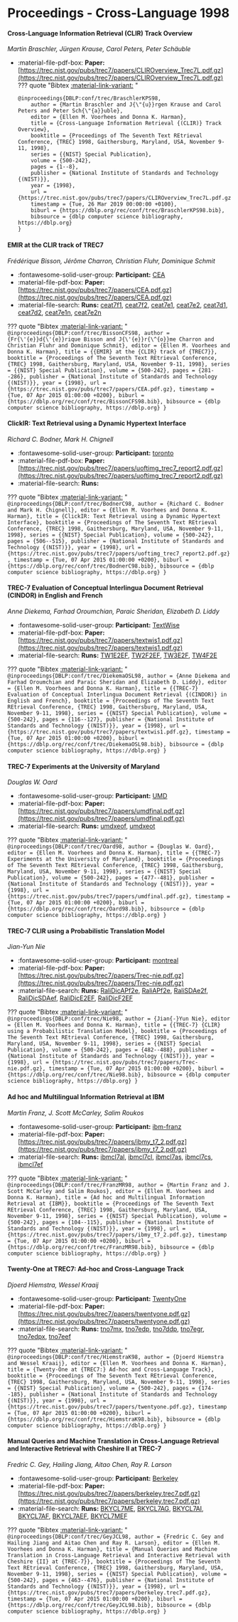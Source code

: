 # Proceedings - Cross-Language 1998 

#### Cross-Language Information Retrieval (CLIR) Track Overview

_Martin Braschler, Jürgen Krause, Carol Peters, Peter Schäuble_

- :material-file-pdf-box: **Paper:** [https://trec.nist.gov/pubs/trec7/papers/CLIROverview_Trec7L.pdf.gz](https://trec.nist.gov/pubs/trec7/papers/CLIROverview_Trec7L.pdf.gz)
??? quote "Bibtex [:material-link-variant:](https://dblp.org/rec/conf/trec/BraschlerKPS98.bib) "
	```
	@inproceedings{DBLP:conf/trec/BraschlerKPS98,
		author = {Martin Braschler and J{\"{u}}rgen Krause and Carol Peters and Peter Sch{\"{a}}uble},
		editor = {Ellen M. Voorhees and Donna K. Harman},
		title = {Cross-Language Information Retrieval {(CLIR)} Track Overview},
		booktitle = {Proceedings of The Seventh Text REtrieval Conference, {TREC} 1998, Gaithersburg, Maryland, USA, November 9-11, 1998},
		series = {{NIST} Special Publication},
		volume = {500-242},
		pages = {1--8},
		publisher = {National Institute of Standards and Technology {(NIST)}},
		year = {1998},
		url = {https://trec.nist.gov/pubs/trec7/papers/CLIROverview_Trec7L.pdf.gz},
		timestamp = {Tue, 26 Mar 2019 00:00:00 +0100},
		biburl = {https://dblp.org/rec/conf/trec/BraschlerKPS98.bib},
		bibsource = {dblp computer science bibliography, https://dblp.org}
	}
	```

#### EMIR at the CLIR track of TREC7

_Frédérique Bisson, Jérôme Charron, Christian Fluhr, Dominique Schmit_

- :fontawesome-solid-user-group: **Participant:** [CEA](./participants.md#cea)
- :material-file-pdf-box: **Paper:** [https://trec.nist.gov/pubs/trec7/papers/CEA.pdf.gz](https://trec.nist.gov/pubs/trec7/papers/CEA.pdf.gz)
- :material-file-search: **Runs:** [ceat7f1](./runs.md#ceat7f1), [ceat7f2](./runs.md#ceat7f2), [ceat7e1](./runs.md#ceat7e1), [ceat7e2](./runs.md#ceat7e2), [ceat7d1](./runs.md#ceat7d1), [ceat7d2](./runs.md#ceat7d2), [ceat7e1n](./runs.md#ceat7e1n), [ceat7e2n](./runs.md#ceat7e2n)

??? quote "Bibtex [:material-link-variant:](https://dblp.org/rec/conf/trec/BissonCFS98.bib) "
	```
	@inproceedings{DBLP:conf/trec/BissonCFS98,
		author = {Fr{\'{e}}d{\'{e}}rique Bisson and J{\'{e}}r{\^{o}}me Charron and Christian Fluhr and Dominique Schmit},
		editor = {Ellen M. Voorhees and Donna K. Harman},
		title = {{EMIR} at the {CLIR} track of {TREC7}},
		booktitle = {Proceedings of The Seventh Text REtrieval Conference, {TREC} 1998, Gaithersburg, Maryland, USA, November 9-11, 1998},
		series = {{NIST} Special Publication},
		volume = {500-242},
		pages = {281--286},
		publisher = {National Institute of Standards and Technology {(NIST)}},
		year = {1998},
		url = {https://trec.nist.gov/pubs/trec7/papers/CEA.pdf.gz},
		timestamp = {Tue, 07 Apr 2015 01:00:00 +0200},
		biburl = {https://dblp.org/rec/conf/trec/BissonCFS98.bib},
		bibsource = {dblp computer science bibliography, https://dblp.org}
	}
	```

#### ClickIR: Text Retrieval using a Dynamic Hypertext Interface

_Richard C. Bodner, Mark H. Chignell_

- :fontawesome-solid-user-group: **Participant:** [toronto](./participants.md#toronto)
- :material-file-pdf-box: **Paper:** [https://trec.nist.gov/pubs/trec7/papers/uoftimg_trec7_report2.pdf.gz](https://trec.nist.gov/pubs/trec7/papers/uoftimg_trec7_report2.pdf.gz)
- :material-file-search: **Runs:** 

??? quote "Bibtex [:material-link-variant:](https://dblp.org/rec/conf/trec/BodnerC98.bib) "
	```
	@inproceedings{DBLP:conf/trec/BodnerC98,
		author = {Richard C. Bodner and Mark H. Chignell},
		editor = {Ellen M. Voorhees and Donna K. Harman},
		title = {ClickIR: Text Retrieval using a Dynamic Hypertext Interface},
		booktitle = {Proceedings of The Seventh Text REtrieval Conference, {TREC} 1998, Gaithersburg, Maryland, USA, November 9-11, 1998},
		series = {{NIST} Special Publication},
		volume = {500-242},
		pages = {506--515},
		publisher = {National Institute of Standards and Technology {(NIST)}},
		year = {1998},
		url = {https://trec.nist.gov/pubs/trec7/papers/uoftimg_trec7_report2.pdf.gz},
		timestamp = {Tue, 07 Apr 2015 01:00:00 +0200},
		biburl = {https://dblp.org/rec/conf/trec/BodnerC98.bib},
		bibsource = {dblp computer science bibliography, https://dblp.org}
	}
	```

#### TREC-7 Evaluation of Conceptual Interlingua Document Retrieval (CINDOR)  in English and French

_Anne Diekema, Farhad Oroumchian, Paraic Sheridan, Elizabeth D. Liddy_

- :fontawesome-solid-user-group: **Participant:** [TextWise](./participants.md#textwise)
- :material-file-pdf-box: **Paper:** [https://trec.nist.gov/pubs/trec7/papers/textwis1.pdf.gz](https://trec.nist.gov/pubs/trec7/papers/textwis1.pdf.gz)
- :material-file-search: **Runs:** [TW1E2EF](./runs.md#tw1e2ef), [TW2F2EF](./runs.md#tw2f2ef), [TW3E2F](./runs.md#tw3e2f), [TW4F2E](./runs.md#tw4f2e)

??? quote "Bibtex [:material-link-variant:](https://dblp.org/rec/conf/trec/DiekemaOSL98.bib) "
	```
	@inproceedings{DBLP:conf/trec/DiekemaOSL98,
		author = {Anne Diekema and Farhad Oroumchian and Paraic Sheridan and Elizabeth D. Liddy},
		editor = {Ellen M. Voorhees and Donna K. Harman},
		title = {{TREC-7} Evaluation of Conceptual Interlingua Document Retrieval {(CINDOR)} in English and French},
		booktitle = {Proceedings of The Seventh Text REtrieval Conference, {TREC} 1998, Gaithersburg, Maryland, USA, November 9-11, 1998},
		series = {{NIST} Special Publication},
		volume = {500-242},
		pages = {116--127},
		publisher = {National Institute of Standards and Technology {(NIST)}},
		year = {1998},
		url = {https://trec.nist.gov/pubs/trec7/papers/textwis1.pdf.gz},
		timestamp = {Tue, 07 Apr 2015 01:00:00 +0200},
		biburl = {https://dblp.org/rec/conf/trec/DiekemaOSL98.bib},
		bibsource = {dblp computer science bibliography, https://dblp.org}
	}
	```

#### TREC-7 Experiments at the University of Maryland

_Douglas W. Oard_

- :fontawesome-solid-user-group: **Participant:** [UMD](./participants.md#umd)
- :material-file-pdf-box: **Paper:** [https://trec.nist.gov/pubs/trec7/papers/umdfinal.pdf.gz](https://trec.nist.gov/pubs/trec7/papers/umdfinal.pdf.gz)
- :material-file-search: **Runs:** [umdxeof](./runs.md#umdxeof), [umdxeot](./runs.md#umdxeot)

??? quote "Bibtex [:material-link-variant:](https://dblp.org/rec/conf/trec/Oard98.bib) "
	```
	@inproceedings{DBLP:conf/trec/Oard98,
		author = {Douglas W. Oard},
		editor = {Ellen M. Voorhees and Donna K. Harman},
		title = {{TREC-7} Experiments at the University of Maryland},
		booktitle = {Proceedings of The Seventh Text REtrieval Conference, {TREC} 1998, Gaithersburg, Maryland, USA, November 9-11, 1998},
		series = {{NIST} Special Publication},
		volume = {500-242},
		pages = {477--481},
		publisher = {National Institute of Standards and Technology {(NIST)}},
		year = {1998},
		url = {https://trec.nist.gov/pubs/trec7/papers/umdfinal.pdf.gz},
		timestamp = {Tue, 07 Apr 2015 01:00:00 +0200},
		biburl = {https://dblp.org/rec/conf/trec/Oard98.bib},
		bibsource = {dblp computer science bibliography, https://dblp.org}
	}
	```

#### TREC-7 CLIR using a Probabilistic Translation Model

_Jian-Yun Nie_

- :fontawesome-solid-user-group: **Participant:** [montreal](./participants.md#montreal)
- :material-file-pdf-box: **Paper:** [https://trec.nist.gov/pubs/trec7/papers/Trec-nie.pdf.gz](https://trec.nist.gov/pubs/trec7/papers/Trec-nie.pdf.gz)
- :material-file-search: **Runs:** [RaliDicAPf2e](./runs.md#ralidicapf2e), [RaliAPf2e](./runs.md#raliapf2e), [RaliSDAe2f](./runs.md#ralisdae2f), [RaliDicSDAef](./runs.md#ralidicsdaef), [RaliDicE2EF](./runs.md#ralidice2ef), [RaliDicF2EF](./runs.md#ralidicf2ef)

??? quote "Bibtex [:material-link-variant:](https://dblp.org/rec/conf/trec/Nie98.bib) "
	```
	@inproceedings{DBLP:conf/trec/Nie98,
		author = {Jian{-}Yun Nie},
		editor = {Ellen M. Voorhees and Donna K. Harman},
		title = {{TREC-7} {CLIR} using a Probabilistic Translation Model},
		booktitle = {Proceedings of The Seventh Text REtrieval Conference, {TREC} 1998, Gaithersburg, Maryland, USA, November 9-11, 1998},
		series = {{NIST} Special Publication},
		volume = {500-242},
		pages = {482--488},
		publisher = {National Institute of Standards and Technology {(NIST)}},
		year = {1998},
		url = {https://trec.nist.gov/pubs/trec7/papers/Trec-nie.pdf.gz},
		timestamp = {Tue, 07 Apr 2015 01:00:00 +0200},
		biburl = {https://dblp.org/rec/conf/trec/Nie98.bib},
		bibsource = {dblp computer science bibliography, https://dblp.org}
	}
	```

#### Ad hoc and Multilingual Information Retrieval at IBM

_Martin Franz, J. Scott McCarley, Salim Roukos_

- :fontawesome-solid-user-group: **Participant:** [ibm-franz](./participants.md#ibm-franz)
- :material-file-pdf-box: **Paper:** [https://trec.nist.gov/pubs/trec7/papers/ibmy_t7_2.pdf.gz](https://trec.nist.gov/pubs/trec7/papers/ibmy_t7_2.pdf.gz)
- :material-file-search: **Runs:** [ibmcl7al](./runs.md#ibmcl7al), [ibmcl7cl](./runs.md#ibmcl7cl), [ibmcl7as](./runs.md#ibmcl7as), [ibmcl7cs](./runs.md#ibmcl7cs), [ibmcl7ef](./runs.md#ibmcl7ef)

??? quote "Bibtex [:material-link-variant:](https://dblp.org/rec/conf/trec/FranzMR98.bib) "
	```
	@inproceedings{DBLP:conf/trec/FranzMR98,
		author = {Martin Franz and J. Scott McCarley and Salim Roukos},
		editor = {Ellen M. Voorhees and Donna K. Harman},
		title = {Ad hoc and Multilingual Information Retrieval at {IBM}},
		booktitle = {Proceedings of The Seventh Text REtrieval Conference, {TREC} 1998, Gaithersburg, Maryland, USA, November 9-11, 1998},
		series = {{NIST} Special Publication},
		volume = {500-242},
		pages = {104--115},
		publisher = {National Institute of Standards and Technology {(NIST)}},
		year = {1998},
		url = {https://trec.nist.gov/pubs/trec7/papers/ibmy_t7_2.pdf.gz},
		timestamp = {Tue, 07 Apr 2015 01:00:00 +0200},
		biburl = {https://dblp.org/rec/conf/trec/FranzMR98.bib},
		bibsource = {dblp computer science bibliography, https://dblp.org}
	}
	```

#### Twenty-One at TREC7: Ad-hoc and Cross-Language Track

_Djoerd Hiemstra, Wessel Kraaij_

- :fontawesome-solid-user-group: **Participant:** [TwentyOne](./participants.md#twentyone)
- :material-file-pdf-box: **Paper:** [https://trec.nist.gov/pubs/trec7/papers/twentyone.pdf.gz](https://trec.nist.gov/pubs/trec7/papers/twentyone.pdf.gz)
- :material-file-search: **Runs:** [tno7mx](./runs.md#tno7mx), [tno7edp](./runs.md#tno7edp), [tno7ddp](./runs.md#tno7ddp), [tno7egr](./runs.md#tno7egr), [tno7edpx](./runs.md#tno7edpx), [tno7eef](./runs.md#tno7eef)

??? quote "Bibtex [:material-link-variant:](https://dblp.org/rec/conf/trec/HiemstraK98.bib) "
	```
	@inproceedings{DBLP:conf/trec/HiemstraK98,
		author = {Djoerd Hiemstra and Wessel Kraaij},
		editor = {Ellen M. Voorhees and Donna K. Harman},
		title = {Twenty-One at {TREC7:} Ad-hoc and Cross-Language Track},
		booktitle = {Proceedings of The Seventh Text REtrieval Conference, {TREC} 1998, Gaithersburg, Maryland, USA, November 9-11, 1998},
		series = {{NIST} Special Publication},
		volume = {500-242},
		pages = {174--185},
		publisher = {National Institute of Standards and Technology {(NIST)}},
		year = {1998},
		url = {https://trec.nist.gov/pubs/trec7/papers/twentyone.pdf.gz},
		timestamp = {Tue, 07 Apr 2015 01:00:00 +0200},
		biburl = {https://dblp.org/rec/conf/trec/HiemstraK98.bib},
		bibsource = {dblp computer science bibliography, https://dblp.org}
	}
	```

#### Manual Queries and Machine Translation in Cross-Language Retrieval  and Interactive Retrieval with Cheshire II at TREC-7

_Fredric C. Gey, Hailing Jiang, Aitao Chen, Ray R. Larson_

- :fontawesome-solid-user-group: **Participant:** [Berkeley](./participants.md#berkeley)
- :material-file-pdf-box: **Paper:** [https://trec.nist.gov/pubs/trec7/papers/berkeley.trec7.pdf.gz](https://trec.nist.gov/pubs/trec7/papers/berkeley.trec7.pdf.gz)
- :material-file-search: **Runs:** [BKYCL7ME](./runs.md#bkycl7me), [BKYCL7AG](./runs.md#bkycl7ag), [BKYCL7AI](./runs.md#bkycl7ai), [BKYCL7AF](./runs.md#bkycl7af), [BKYCL7AEF](./runs.md#bkycl7aef), [BKYCL7MEF](./runs.md#bkycl7mef)

??? quote "Bibtex [:material-link-variant:](https://dblp.org/rec/conf/trec/GeyJCL98.bib) "
	```
	@inproceedings{DBLP:conf/trec/GeyJCL98,
		author = {Fredric C. Gey and Hailing Jiang and Aitao Chen and Ray R. Larson},
		editor = {Ellen M. Voorhees and Donna K. Harman},
		title = {Manual Queries and Machine Translation in Cross-Language Retrieval and Interactive Retrieval with Cheshire {II} at {TREC-7}},
		booktitle = {Proceedings of The Seventh Text REtrieval Conference, {TREC} 1998, Gaithersburg, Maryland, USA, November 9-11, 1998},
		series = {{NIST} Special Publication},
		volume = {500-242},
		pages = {463--476},
		publisher = {National Institute of Standards and Technology {(NIST)}},
		year = {1998},
		url = {https://trec.nist.gov/pubs/trec7/papers/berkeley.trec7.pdf.gz},
		timestamp = {Tue, 07 Apr 2015 01:00:00 +0200},
		biburl = {https://dblp.org/rec/conf/trec/GeyJCL98.bib},
		bibsource = {dblp computer science bibliography, https://dblp.org}
	}
	```

